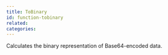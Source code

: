 ```yaml
---
title: ToBinary
id: function-tobinary
related:
categories:
---
```


Calculates the binary representation of Base64-encoded data.